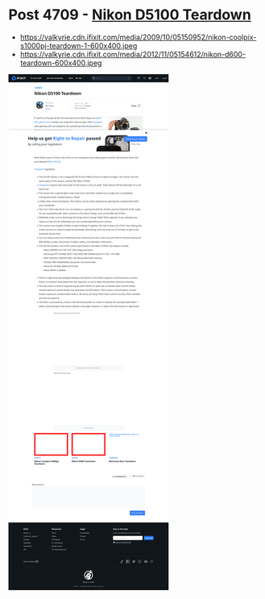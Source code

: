 # Post 4709 - [Nikon D5100 Teardown](https://www.ifixit.com/News/4709/nikon-d5100-teardown)

- https://valkyrie.cdn.ifixit.com/media/2009/10/05150952/nikon-coolpix-s1000pj-teardown-1-600x400.jpeg
- https://valkyrie.cdn.ifixit.com/media/2012/11/05154612/nikon-d600-teardown-600x400.jpeg

![screencap](screenshots/853b458b-f106-4e1c-a7d1-9eae23a0018b.png)
